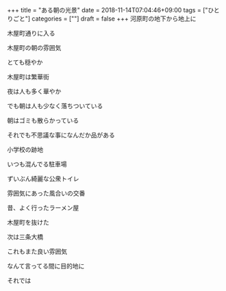 +++
title = "ある朝の光景"
date = 2018-11-14T07:04:46+09:00
tags = ["ひとりごと"]
categories = [""]
draft = false
+++
河原町の地下から地上に

木屋町通りに入る

木屋町の朝の雰囲気

とても穏やか

木屋町は繁華街

夜は人も多く華やか

でも朝は人も少なく落ちついている

朝はゴミも散らかっている

それでも不思議な事になんだか品がある

小学校の跡地

いつも混んでる駐車場

ずいぶん綺麗な公衆トイレ

雰囲気にあった風合いの交番

昔、よく行ったラーメン屋

木屋町を抜けた

次は三条大橋

これもまた良い雰囲気

なんて言ってる間に目的地に

それでは
